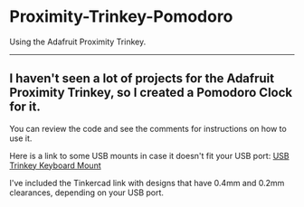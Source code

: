 # Proximity-Trinkey-Pomodoro
Using the Adafruit Proximity Trinkey.

---

## I haven't seen a lot of projects for the Adafruit Proximity Trinkey, so I created a Pomodoro Clock for it.
You can review the code and see the comments for instructions on how to use it.

Here is a link to some USB mounts in case it doesn't fit your USB port:
[USB Trinkey Keyboard Mount](https://www.tinkercad.com/things/k7q1ivGozkE-usb-trinkey-keyboard-mount-v1/edit?sharecode=D08e9BRqEQPz5z1lhJB7-ClI34iRDSlJoocByhCeAKo)

I've included the Tinkercad link with designs that have 0.4mm and 0.2mm clearances, depending on your USB port.
